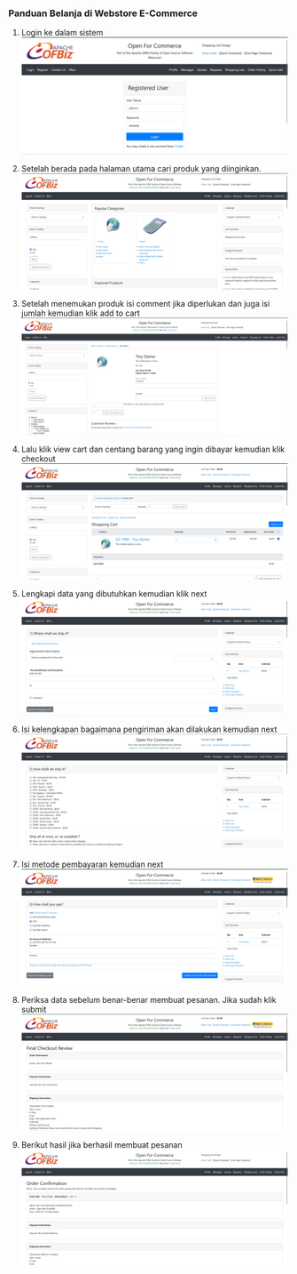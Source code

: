 ### Panduan Belanja di Webstore E-Commerce
1. Login ke dalam sistem
![01](images/tugas/img1.png)

2. Setelah berada pada halaman utama cari produk yang diinginkan.
![02](images/tugas/img2.png)

3. Setelah menemukan produk isi comment jika diperlukan dan juga isi jumlah kemudian klik add to cart
![03](images/tugas/img3.png)

4. Lalu klik view cart dan centang barang yang ingin dibayar kemudian klik checkout
![04](images/tugas/img4.png)

5. Lengkapi data yang dibutuhkan kemudian klik next
![05](images/tugas/img5.png)

6. Isi kelengkapan bagaimana pengiriman akan dilakukan kemudian next
![06](images/tugas/img6.png)

7. Isi metode pembayaran kemudian next
![07](images/tugas/img7.png)

8. Periksa data sebelum benar-benar membuat pesanan. Jika sudah klik submit
![08](images/tugas/img8.png)

9. Berikut hasil jika berhasil membuat pesanan
![09](images/tugas/img9.png)